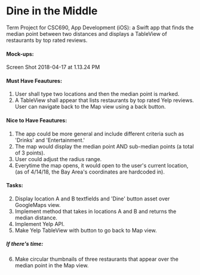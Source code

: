 # Dine in the Middle
Term Project for CSC690, App Development (iOS): a Swift app that finds the median point between two distances and displays a TableView of restaurants by top rated reviews.

#### Mock-ups:
Screen Shot 2018-04-17 at 1.13.24 PM

#### Must Have Feautures:
1) User shall type two locations and then the median point is marked.
2) A TableView shall appear that lists restaurants by top rated Yelp reviews. User can navigate back to the Map view using a back button.

#### Nice to Have Feautures:
1) The app could be more general and include different criteria such as 'Drinks' and 'Entertainment.'
2) The map would display the median point AND sub-median points (a total of 3 points).
3) User could adjust the radius range.
4) Everytime the map opens, it would open to the user's current location, (as of 4/14/18, the Bay Area's coordinates are hardcoded in).

#### Tasks:
2) Display location A and B textfields and 'Dine' button asset over GoogleMaps view.
3) Implement method that takes in locations A and B and returns the median distance.
4) Implement Yelp API.
5) Make Yelp TableView with button to go back to Map view.
##### If there's time:
6) Make circular thumbnails of three restaurants that appear over the median point in the Map view.

